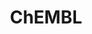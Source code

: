 ---
layout: default
bigquery: https://console.cloud.google.com/bigquery?p=patents-public-data&d=ebi_chembl&page=dataset
citation: '"The ChEMBL database in 2017." Anna Gaulton, Anne Hersey, Michał Nowotka,
  A Patrícia Bento, Jon Chambers, David Mendez, Prudence Mutowo, Francis Atkinson,
  Louisa J Bellis, Elena Cibrián-Uhalte, Mark Davies, Nathan Dedman, Anneli Karlsson,
  María Paula Magariños, John P Overington, George Papadatos, Ines Smit, Andrew R
  Leach Nucleic acids Research (2017) 45 (Database Issue), D945-D954'
contributors: European Bioinformatics Institute
cost: None
description: ChEMBL Data is a manually curated database of small molecules used in
  drug discovery, including information about existing patented drugs.
documentation: 'schema: https://www.ebi.ac.uk/chembl/db_schema


  '
last_edit: 04/07/2022, 10:59:55
location: https://console.cloud.google.com/marketplace/product/google_patents_public_datasets/chembl
maintained_by: EMBL-EBI, an outstation of European Molecular Biology Laboratory
related_publications: '

  ChEMBL: towards direct deposition of bioassay data.


  Mendez D, Gaulton A, Bento AP, Chambers J, De Veij M, Félix E, Magariños MP, Mosquera
  JF, Mutowo P, Nowotka M, Gordillo-Marañón M, Hunter F, Junco L, Mugumbate G, Rodriguez-Lopez
  M, Atkinson F, Bosc N, Radoux CJ, Segura-Cabrera A, Hersey A, Leach AR.


  — Nucleic Acids Res. 2019; 47(D1):D930-D940. doi: 10.1093/nar/gky1075

  '
schema_fields:
- sequence_md5sum
- atc_code
- black_box_warning
- inorganic_flag
- irac_class_id
- assay_class_id
- relation
- stat
- efo_term
- syn_type
- cx_logd
- le
- delist_flag
- warning_description
- activity_count
- standard_inchi
- l5
- cell_source_tax_id
- compound_key
- irac_code
- hbd_lipinski
- curation_comment
- related_tid
- assay_category
- usan_stem_id
- l2
- alert_set_id
- synonyms
- co_stem_id
- withdrawn_country
- targrel_id
- ap_id
- warning_year
- parent_go_id
- level4
- potential_duplicate
- protclasssyn_id
- site_residues
- indication_class
- units
- standard_inchi_key
- product_id
- psa
- pubmed_id
- innovator_company
- approval_date
- domain_name
- warning_id
- met_id
- previous_company
- warnref_id
- acd_logp
- pathway_id
- bao_endpoint
- chebi_par_id
- num_alerts
- drug_record_id
- efo_id
- patent_use_code
- confidence_score
- homologue
- curated_by
- bto_id
- assay_cell_type
- mol_frac_id
- published_type
- mechanism_of_action
- source_domain_id
- comments
- first_in_class
- label
- prod_pat_id
- met_comment
- chirality
- end_position
- oc_id
- warning_country
- usan_stem_definition
- submission_date
- rtb
- hbd
- assay_source
- stem_class
- hba
- std_act_id
- helm_notation
- cx_most_bpka
- confidence
- l4
- entity_id
- last_active
- species_group_flag
- num_lipinski_ro5_violations
- binding_site_comment
- parameter_type
- molfile
- max_phase
- domain_id
- metref_id
- cx_most_apka
- data_validity_comment
- prodrug
- result_flag
- tid_fixed
- protein_class_synonym
- level5
- target_type
- as_id
- l8
- issue
- l3
- pref_name
- normal_range_min
- definition
- toid
- molecular_species
- enzyme_tid
- src_short_name
- pchembl_value
- cidx
- hrac_code
- component_id
- source
- dosage_form
- level2
- sei
- parent_molregno
- standard_type
- availability_type
- short_name
- src_id
- usan_year
- mec_id
- aromatic_rings
- title
- level3_description
- parent_id
- description
- subgroup
- src_compound_id
- l1
- annotation
- tax_id
- compound_name
- acd_most_bpka
- ddd_value
- site_id
- organism
- active_ingredient
- indref_id
- bao_id
- journal
- volume
- isoform
- bei
- type
- normal_range_max
- go_id
- standard_flag
- sequence
- src_assay_id
- mechanism_comment
- first_approval
- withdrawn_class
- sitecomp_id
- hrac_class_id
- full_molformula
- metabolite_record_id
- company
- ref_url
- published_relation
- parameter_value
- status
- doc_type
- authors
- aspect
- withdrawn_year
- target_mapping
- patent_expire_date
- smid
- l7
- standard_relation
- domain_type
- year
- route
- set_name
- stem
- target_desc
- compd_id
- component_synonym
- therapeutic_flag
- assay_strain
- bao_format
- num_ro5_violations
- src_description
- first_page
- direct_interaction
- enzyme_name
- path
- mc_organism
- natural_product
- relationship_type
- cell_source_tissue
- nda_type
- updated_on
- accession
- who_extra
- assay_param_id
- upper_value
- class_type
- job_id
- disease_efficacy
- drug_substance_flag
- priority
- res_stem_id
- level4_description
- log_id
- patent_no
- ad_type
- assay_tissue
- activity_comment
- country
- alert_name
- assay_test_type
- cell_ontology_id
- warning_class
- ref_type
- start_position
- tbl
- db_source
- standard_text_value
- component_type
- cx_logp
- mutation
- assay_desc
- drug_product_flag
- lle
- standard_units
- ddd_admr
- cell_description
- ddd_id
- protein_class_id
- ref_id
- warning_type
- value
- ass_cls_map_id
- level3
- assay_tax_id
- oral
- pathway_key
- selectivity_comment
- cell_source_organism
- max_phase_for_ind
- assay_subcellular_fraction
- usan_stem
- active_molregno
- actsm_id
- record_id
- standard_upper_value
- cell_id
- tid
- full_mwt
- mc_target_name
- drugind_id
- published_units
- mw_monoisotopic
- mecref_id
- cl_lincs_id
- prediction_method
- molecule_type
- met_conversion
- withdrawn_flag
- idx
- cpd_str_alert_id
- mol_hrac_id
- entity_type
- qudt_units
- molsyn_id
- comp_class_id
- doc_id
- level1
- qed_weighted
- applicant_full_name
- doi
- uo_units
- usan_substem
- creation_date
- formulation_id
- alogp
- orig_description
- assay_type
- who_name
- heavy_atoms
- alert_id
- protein_class_desc
- molecular_mechanism
- frac_code
- text_value
- cellosaurus_id
- frac_class_id
- relationship_desc
- major_class
- updated_by
- mc_tax_id
- last_page
- topical
- hba_lipinski
- abstract
- smarts
- mesh_id
- structure_type
- mw_freebase
- clo_id
- acd_logd
- action_type
- variant_id
- ddd_comment
- trade_name
- biocomp_id
- domain_description
- downgraded
- class_level
- mc_target_type
- cell_name
- l6
- relationship
- uberon_id
- parenteral
- ridx
- chembl_id
- ro3_pass
- strength
- polymer_flag
- standard_value
- patent_id
- assay_id
- research_stem
- level2_description
- compsyn_id
- tissue_id
- publication_number
- parent_type
- predbind_id
- site_name
- rgid
- caloha_id
- acd_most_apka
- db_version
- assay_organism
- published_value
- comp_go_id
- ingredient
- substrate_record_id
- aidx
- mc_target_accession
- mol_irac_id
- version
- ddd_units
- name
- targcomp_id
- canonical_smiles
- dosed_ingredient
- level1_description
- molregno
- mesh_heading
- activity_id
- withdrawn_reason
- mol_atc_id
shortname: chembl
tags:
- biotechnology
- health
- chemical
- bioinformatics
- medical
terms_of_use: CC BY-SA 3.0
title: ChEMBL
uuid: e232a192-965c-4ec9-904c-155b6dfe56c5
---